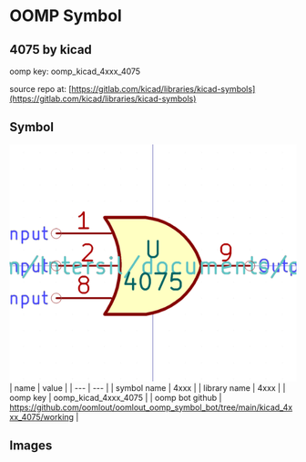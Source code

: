 # OOMP Symbol  
## 4075  by kicad  
  
oomp key: oomp_kicad_4xxx_4075  
  
source repo at: [https://gitlab.com/kicad/libraries/kicad-symbols](https://gitlab.com/kicad/libraries/kicad-symbols)  
## Symbol  
  
[![working.png](working_600.png)](working.png)  
| name | value | 
| --- | --- | 
| symbol name | 4xxx | 
| library name | 4xxx | 
| oomp key | oomp_kicad_4xxx_4075 | 
| oomp bot github | https://github.com/oomlout/oomlout_oomp_symbol_bot/tree/main/kicad_4xxx_4075/working | 
## Images  
